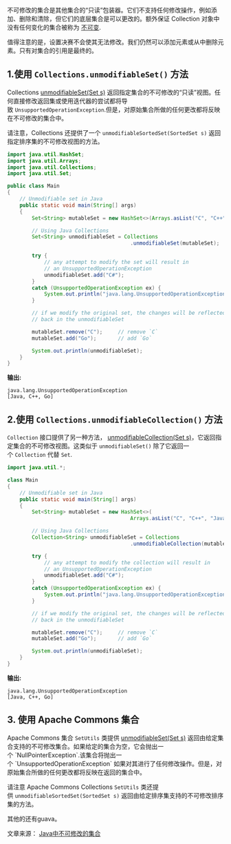 不可修改的集合是其他集合的“只读”包装器。它们不支持任何修改操作，例如添加、删除和清除，但它们的底层集合是可以更改的。额外保证 Collection 对象中没有任何变化的集合被称为 [不可变](https://www.techiedelight.com/zh/immutable-set-java/).

值得注意的是，设置决赛不会使其无法修改。我们仍然可以添加元素或从中删除元素。只有对集合的引用是最终的。


## 1.使用 `Collections.unmodifiableSet()` 方法

Collections [unmodifiableSet(Set s)](https://docs.oracle.com/javase/8/docs/api/java/util/Collections.html#unmodifiableSet-java.util.Set-) 返回指定集合的不可修改的“只读”视图。任何直接修改返回集或使用迭代器的尝试都将导致 `UnsupportedOperationException`.但是，对原始集合所做的任何更改都将反映在不可修改的集合中。

请注意，Collections 还提供了一个 `unmodifiableSortedSet(SortedSet s)` 返回指定排序集的不可修改视图的方法。

```java
import java.util.HashSet;
import java.util.Arrays;
import java.util.Collections;
import java.util.Set;

public class Main
{
	// Unmodifiable set in Java
	public static void main(String[] args)
	{
		Set<String> mutableSet = new HashSet<>(Arrays.asList("C", "C++", "Java"));

		// Using Java Collections
		Set<String> unmodifiableSet = Collections
										.unmodifiableSet(mutableSet);

		try {
			// any attempt to modify the set will result in
			// an UnsupportedOperationException
			unmodifiableSet.add("C#");
		}
		catch (UnsupportedOperationException ex) {
			System.out.println("java.lang.UnsupportedOperationException");
		}

		// if we modify the original set, the changes will be reflected
		// back in the unmodifiableSet

		mutableSet.remove("C"); 	// remove `C`
		mutableSet.add("Go");   	// add `Go`

		System.out.println(unmodifiableSet);
	}
}
```


**输出:**  
```
java.lang.UnsupportedOperationException  
[Java, C++, Go]
```




## 2.使用 `Collections.unmodifiableCollection()` 方法

`Collection` 接口提供了另一种方法， [unmodifiableCollection(Set s)](https://docs.oracle.com/javase/8/docs/api/java/util/Collections.html#unmodifiableCollection-java.util.Collection-)，它返回指定集合的不可修改视图。这类似于 `unmodifiableSet()` 除了它返回一个 `Collection` 代替 `Set`.

```java
import java.util.*;

class Main
{
	// Unmodifiable set in Java
	public static void main(String[] args)
	{
		Set<String> mutableSet = new HashSet<>(
										Arrays.asList("C", "C++", "Java"));

		// Using Java Collections
		Collection<String> unmodifiableSet = Collections
										.unmodifiableCollection(mutableSet);

		try {
			// any attempt to modify the collection will result in
			// an UnsupportedOperationException
			unmodifiableSet.add("C#");
		}
		catch (UnsupportedOperationException ex) {
			System.out.println("java.lang.UnsupportedOperationException");
		}

		// if we modify the original set, the changes will be reflected
		// back in the unmodifiableSet

		mutableSet.remove("C"); 	// remove `C`
		mutableSet.add("Go");   	// add `Go`

		System.out.println(unmodifiableSet);
	}
}

```


**输出:**  
```
java.lang.UnsupportedOperationException  
[Java, C++, Go]
```




## 3. 使用 Apache Commons 集合

Apache Commons 集合 `SetUtils` 类提供 [unmodifiableSet(Set s)](https://commons.apache.org/proper/commons-collections/apidocs/org/apache/commons/collections4/SetUtils.html#unmodifiableSet(java.util.Set)) 返回由给定集合支持的不可修改集合。如果给定的集合为空，它会抛出一个 `NullPointerException`.该集合将抛出一个 `UnsupportedOperationException` 如果对其进行了任何修改操作。但是，对原始集合所做的任何更改都将反映在返回的集合中。

请注意 Apache Commons Collections `SetUtils` 类还提供 `unmodifiableSortedSet(SortedSet s)` 返回由给定排序集支持的不可修改排序集的方法。




其他的还有guava。



文章来源：
[Java中不可修改的集合](https://www.techiedelight.com/zh/unmodifiable-set-java/)